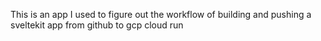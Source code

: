 This is an app I used to figure out the workflow of building and pushing a sveltekit app from github to gcp cloud run

